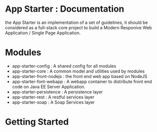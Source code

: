 
App Starter : Documentation
==============================

the App Starter is an implementation of a set of guidelines, it should be considered as a full-stack core project to build a Modern Responive Web Application / Single Page Application.

Modules
================

*   app-starter-config :  A shared config for all modules
*   app-starter-core : A common model and utilities used by modules
*	app-starter-front-nodejs : the front end web app based on NodeJS
*	app-starter-font-webapp : A webapp container to distribute front end code on Java EE Server Application.
*	app-starter-persistence : A persistence layer
*	app-starter-rest : A restful services layer
*	app-starter-soap : A Soap Services layer


Getting Started
================

